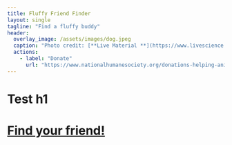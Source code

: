 ```yaml
---
title: Fluffy Friend Finder
layout: single
tagline: "Find a fluffy buddy"
header:
  overlay_image: /assets/images/dog.jpeg
  caption: "Photo credit: [**Live Material **](https://www.livescience.com/facts-about-dogs)"
  actions:
    - label: "Donate"
      url: "https://www.nationalhumanesociety.org/donations-helping-animals?gclid=Cj0KCQiA_bieBhDSARIsADU4zLevTGhcYmgdFMD1zp4eVCv6sy3HWt4q7cQZ24-GJ_OaOdyE9ubzYSwaAqajEALw_wcB"
---
```

<div class="container">
  <div id="home" class="flex-center flex-column">
    <h1>Test h1</h1>
    <h1><a class="btn" href="/quiz.md">Find your friend!</a></h1>
  </div>
</div>


